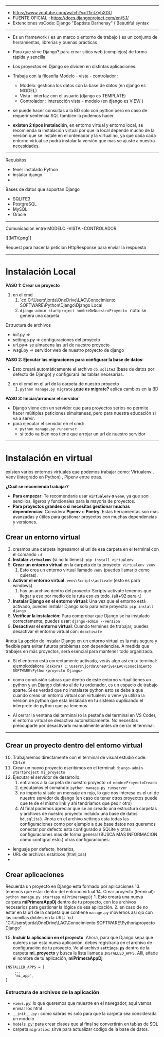 
----

* https://www.youtube.com/watch?v=T1intZyhXDU
* FUENTE OFICIAL : https://docs.djangoproject.com/en/5.1/
* Extenciones vsCode: Django "Baptiste Darhenay" / Beautiful syntax 



---

- Es un framework ( es un marco o entorno de trabajo )  es un conjunto de herramientas, librerías y buenas practicas
- Para que sirve Django? para crear sitios web (complejos) de forma rápida y sencilla
- Los proyectos en Django se dividen en distintas aplicaciones. 
- Trabaja con la filosofía  Modelo - vista - controlador :  
	- Modelo: gestiona los datos con la base de datos (en django es MODEL)
	- Vista :  interfaz con el usuario (django es TEMPLATE)
	- Controlador :  interacción vista - modelo (en django es VIEW )
- se puede hacer consultas a la BD solo con python pero en caso de requerir sentencia SQL tambien la podemos hacer

- **existen 2 tipos instalación**, en entorno virtual y entorno local, se recomienda la instalación virtual por que la local depende mucho de la versión que se instale en el ordenador y la virtual no, ya que cada cada entorno virtual se podrá instalar la versión que mas se ajuste a nuestra necesidades. 
---
Requisitos 
* tener instalado Python
* instalar django
* 

Bases de datos que soportan Django 
* SQLITE3 
* PostgreSQL
* MySQL
* Oracle
----
Comunicación entre MODELO -VISTA -CONTROLADOR

![[MTV.png]]


Request 
	para hacer la peticion
HttpResponse
	para enviar la respuesta



----
# Instalación Local

**PASO 1: Crear un proyecto**
1. en el cmd   
	1. `cd C:\Users\jorda\OneDrive\LAO\Conocimiento SOFTWARE\Python\Django\Django Local
	2. `django-admin startproject nombreDeNuestroProyecto ` nota: se genera una carpeta

Estructura de archivos 
* _init_.py => 
* settings.py => configuraciones del proyecto 
* url.py=> se almacena las url de nuestro proyecto 
* wsgi.py => servidor web de nuestro proyecto de django



**PASO 2: Ejecutar las migraciones para configurar la base de datos:**
* Esto creará automáticamente el archivo `db.sqlite3` (base de datos por defecto de Django) y configurará las tablas necesarias.

2. en el cmd en el url de la carpeta de nuestro proyecto 
	1. `python manage.py migrate`
**¿que es migrate?**
aplica cambios en la BD 

**PASO 3: Iniciar/arrancar  el servidor**
- Django viene con un servidor que para proyectos serios no permite hacer múltiples peticiones simultaneas, pero para nuestra educación si va a servir. 
- para ejecutar el servidor en el cmd:
	- `python manage.py runserver`
	- si todo va bien nos tiene que arrojar un url de nuestro servidor



---

# Instalación en virtual 

existen varios entornos virtuales que podemos trabajar como: Virtualenv , Venv (Integrado en Python) , Pipenv entre otras. 

**¿Cuál se recomienda trabajar?**
- **Para empezar**: Te recomendaría usar **`virtualenv` o `venv`**, ya que son sencillos, ligeros y funcionales para la mayoría de proyectos.
- **Para proyectos grandes o si necesitas gestionar muchas dependencias**: Considera **Pipenv** o **Poetry**. Estas herramientas son más avanzadas y útiles para gestionar proyectos con muchas dependencias y versiones.

## Crear un entorno virtual 
3. creamos una carpeta ingresamor el url de esa carpeta en el terminal con el comando `cd`
4. **Instalar `virtualenv`** (si no lo tienes): `pip install virtualenv`
5. **Crear un entorno virtual** en la carpeta de tu proyecto: `virtualenv venv`
	1. Esto crea un entorno virtual llamado `venv` (puedes llamarlo como quieras).
6. **Activar el entorno virtual**: `venv\Scripts\activate` (esto es para windows) 
	1. hay un archivo dentro del proyecto-Scripts-activate tenemos que llegar a ese por medio de la ruta eso es todo. (alt+92 para `\`)
7. **Instalar Django en el entorno virtual**: Una vez que el entorno está activado, puedes instalar Django solo para este proyecto: ``pip install django``
8. **Verificar la instalación**: Para comprobar que Django se ha instalado correctamente, puedes usar: `django-admin --version`
9. **Desactivar el entorno virtual**: Cuando termines de trabajar, puedes desactivar el entorno virtual con: `deactivate`

#nota La opción de instalar Django en un entorno virtual es la más segura y flexible para evitar futuros problemas con dependencias. A medida que trabajes en más proyectos, será esencial para mantener todo organizado.

- Si el entorno está correctamente activado, verás algo así en tu terminal: ejemplo:dakora
`(dakora) C:\Users\jorda\OneDrive\LAO\Conocimiento SOFTWARE\Python\proyecto Django>`

- como conclusión sabras que dentro de este entorno virtual tienes un python y un Django distinto al de tu ordenador, es un espacio de trabajo aparte. Si es verdad que no instalaste python esto se debe a que cuando creas un entorno virtual con virtualenv o venv ya utiliza la version de python que esta instalada en tu sistema duplicando el interprete de python que ya tenemos. 
- Al cerrar la ventana del terminal (o la pestaña del terminal en VS Code), el entorno virtual se desactiva automáticamente. No necesitas preocuparte por desactivarlo manualmente antes de cerrar el terminal.

---
## Crear un proyecto dentro del entorno virtual 

10. Trabajaremos directamente con el terminal de visual estudio code. Ctrl+ñ
11. Crear un nuevo proyecto escribimos en el terminal:  ``django-admin startproject mi_proyecto``
12. Ejecutar el servidor de desarrollo: 
	1. entramos a la carpeta de nuestro proyecto `cd nombreProyectoCreado`
	2. ejecutamos el comando: `python manage.py runserver`
	3. no importa si sale un mensaje en rojo, lo que nos interesa es el url de nuestro servidor de django (en caso de tener otros proyectos puede que te de el mismo link y ahi tendriamos que pedir otro)
	4. Al final podemos apreciar que se an creado una estructura  carpetas y archivos de nuestro proyecto incluido una base de datos `bd.sqlite3`. 
#nota en el archivo settings esta todas las configuraciones como por ejemplo a que base datos nos queremos conectar por defecto esta configurado a SQLite y otras configuraciones mas de forma general (BUSCA MAS INFORMACION como configrar esto.)
otras configuraciones: 
- lenguaje por defecto, horarios, 
- URL de archivos estáticos (html,css)
- 

## Crear aplicaciones 

Recuerda un proyecto en Django esta formado por aplicaciones 
13. tenemos que estar dentro del entorno virtual 
14. Crear proyecto (terminal): ``python manage.py startapp miPrimeraAppDj``
	1. Esto creará una nueva carpeta **miPrimeraAppDj** dentro de tu proyecto, con los archivos necesarios para gestionar la lógica de esa aplicación.
	2. en caso de no estar en la url de la carpeta que contiene `manage.py` movernos asi ojo con las comillas dobles en la URL: `cd "C:\Users\jorda\OneDrive\LAO\Conocimiento SOFTWARE\Python\proyecto Django"
	
15. **Incluir la aplicación en el proyecto**: Ahora, para que Django sepa que quieres usar esta nueva aplicación, debes registrarla en el archivo de configuración de tu proyecto. Ve al archivo **`settings.py`** dentro de la carpeta **mi_proyecto** y busca la lista llamada `INSTALLED_APPS`. Allí, añade el nombre de tu aplicación, **miPrimeraAppDj**
```
INSTALLED_APPS = [
    ...
    'mi_app',
]

```
### Estructura de archivos de la aplicación
- `views.py`:  lo que queremos que muestre en el navegador, aqui vamos enviar los html
- `__init__.py` : como sabras es solo para que la carpeta sea considerada un modulo
- `models.py`: para crear clases que al final se convertirán en tablas de SQL
- carpeta `migratios`: sirve para actualizar codigo de la base de datos.